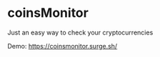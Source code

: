 # coinsMonitor
Just an easy way to check your cryptocurrencies

Demo: https://coinsmonitor.surge.sh/
